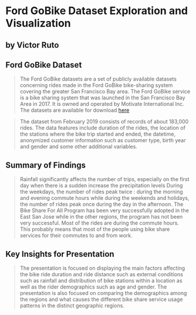 # Ford GoBike Dataset Exploration and Visualization

## by Victor Ruto


## Ford GoBike Dataset

> The Ford GoBike datasets are a set of publicly available datasets concerning rides made in the Ford GoBike bike-sharing system covering the greater San Francisco Bay area. The Ford GoBike service is a bike sharing system that was launched in the San Francisco Bay Area in 2017. It is owned and operated by Motivate International Inc. The datasets are available for download [here](https://s3.amazonaws.com/fordgobike-data/index.html)

> The dataset from February 2019 consists of records of about 183,000 rides.
The data features include duration of the rides, the location of the stations where the bike trip started and ended, the datetime, anonymized customer information such as customer type, birth year and gender and some other additional variables.

## Summary of Findings

> Rainfall significantly affects the number of trips, especially on the first day when there is a sudden increase the precipitation levels
> During the weekdays, the number of rides peak twice : during the morning and evening commute hours while during the weekends and holidays, the number of rides peak once during the day in the afternoon.
> The Bike Share For All Program has been very successfully adopted in the East San Jose while in the other regions, the program has not been very successful.
> Most of the rides are during the commute hours. This probably means that most of the people using bike share services for their commutes to and from work.

## Key Insights for Presentation

> The presentation is focused on displaying the main factors affecting the bike ride duration and ride distance such as external conditions such as rainfall and distribution of bike stations within a location as well as the rider demographics such as age and gender. The presentation is also focused on comparing the demographics among the regions and what causes the different bike share service usage patterns in the distinct geographic regions. 